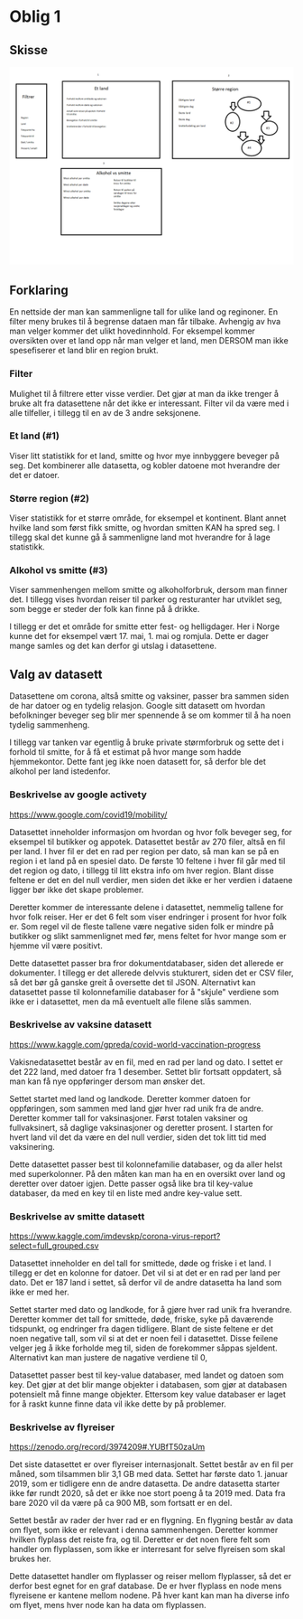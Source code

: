 # Oblig 1

## Skisse
![Skisse over nettside](./skisse.png)

## Forklaring
En nettside der man kan sammenligne tall for ulike land og reginoner. En filter meny brukes til å begrense dataen man får tilbake. Avhengig av hva man velger kommer det ulikt hovedinnhold. For eksempel kommer oversikten over et land opp når man velger et land, men DERSOM man ikke spesefiserer et land blir en region brukt.


### Filter
Mulighet til å filtrere etter visse verdier. Det gjør at man da ikke trenger å bruke alt fra datasettene når det ikke er interessant. Filter vil da være med i alle tilfeller, i tillegg til en av de 3 andre seksjonene.

### Et land (#1)
Viser litt statistikk for et land, smitte og hvor mye innbyggere beveger på seg. Det kombinerer alle datasetta, og kobler datoene mot hverandre der det er datoer.

### Større region (#2)
Viser statistikk for et større område, for eksempel et kontinent. Blant annet hvilke land som først fikk smitte, og hvordan smitten KAN ha spred seg. I tillegg skal det kunne gå å sammenligne land mot hverandre for å lage statistikk.


### Alkohol vs smitte (#3)
Viser sammenhengen mellom smitte og alkoholforbruk, dersom man finner det. I tillegg vises hvordan reiser til parker og resturanter har utviklet seg, som begge er steder der folk kan finne på å drikke. 

I tillegg er det et område for smitte etter fest- og helligdager. Her i Norge kunne det for eksempel vært 17. mai, 1. mai og romjula. Dette er dager mange samles og det kan derfor gi utslag i datasettene.

## Valg av datasett
Datasettene om corona, altså smitte og vaksiner, passer bra sammen siden de har datoer og en tydelig relasjon. Google sitt datasett om hvordan befolkninger beveger seg blir mer spennende å se om kommer til å ha noen tydelig sammenheng.

I tillegg var tanken var egentlig å bruke private størmforbruk og sette det i forhold til smitte, for å få et estimat på hvor mange som hadde hjemmekontor. Dette fant jeg ikke noen datasett for, så derfor ble det alkohol per land istedenfor.


### Beskrivelse av google activety
https://www.google.com/covid19/mobility/

Datasettet inneholder informasjon om hvordan og hvor folk beveger seg, for eksempel til butikker og appotek. Datasettet består av 270 filer, altså en fil per land. I hver fil er det en rad per region per dato, så man kan se på en region i et land på en spesiel dato. De første 10 feltene i hver fil går med til det region og dato, i tillegg til litt ekstra info om hver region. Blant disse feltene er det en del null verdier, men siden det ikke er her verdien i dataene ligger bør ikke det skape problemer.

Deretter kommer de interessante delene i datasettet, nemmelig tallene for hvor folk reiser. Her er det 6 felt som viser endringer i prosent for hvor folk er. Som regel vil de fleste tallene være negative siden folk er mindre på butikker og slikt sammenlignet med før, mens feltet for hvor mange som er hjemme vil være positivt.

Dette datasettet passer bra fror dokumentdatabaser, siden det allerede er dokumenter. I tillegg er det allerede delvvis stukturert, siden det er CSV filer, så det bør gå ganske greit å oversette det til JSON. 
Alternativt kan datasettet passe til kolonnefamilie databaser for å "skjule" verdiene som ikke er i datasettet, men da må eventuelt alle filene slås sammen.

### Beskrivelse av vaksine datasett
https://www.kaggle.com/gpreda/covid-world-vaccination-progress

Vakisnedatasettet består av en fil, med en rad per land og dato. I settet er det 222 land, med datoer fra 1 desember. Settet blir fortsatt oppdatert, så man kan få nye oppføringer dersom man ønsker det.

Settet startet med land og landkode. Deretter kommer datoen for oppføringen, som sammen med land gjør hver rad unik fra de andre. Deretter kommer tall for vaksinasjoner. Først totalen vaksiner og fullvaksinert, så daglige vaksinasjoner og deretter prosent. I starten for hvert land vil det da være en del null verdier, siden det tok litt tid med vaksinering.

Dette datasettet passer best til kolonnefamilie databaser, og da aller helst med superkolonner. På den måten kan man ha en en oversikt over land og deretter over datoer igjen. Dette passer også like bra til key-value databaser, da med en key til en liste med andre key-value sett.

### Beskrivelse av smitte datasett
https://www.kaggle.com/imdevskp/corona-virus-report?select=full_grouped.csv

Datasettet inneholder en del tall for smittede, døde og friske i et land. I tillegg er det en kolonne for datoer. Det vil si at det er en rad per land per dato. Det er 187 land i settet, så derfor vil de andre datasetta ha land som ikke er med her.

Settet starter med dato og landkode, for å gjøre hver rad unik fra hverandre. Deretter kommer det tall for smittede, døde, friske, syke på daværende tidspunkt, og endringer fra dagen tidligere. Blant de siste feltene er det noen negative tall, som vil si at det er noen feil i datasettet. Disse feilene velger jeg å ikke forholde meg til, siden de forekommer såppas sjeldent. Alternativt kan man justere de nagative verdiene til 0, 

Datasettet passer best til key-value databaser, med landet og datoen som key. Det gjør at det blir mange objekter i databasen, som gjør at databasen potensielt må finne mange objekter. Ettersom key value databaser er laget for å raskt kunne finne data vil ikke dette by på problemer.

### Beskrivelse av flyreiser
https://zenodo.org/record/3974209#.YUBfT50zaUm

Det siste datasettet er over flyreiser internasjonalt. Settet består av en fil per måned, som tilsammen blir 3,1 GB med data. Settet har første dato 1. januar 2019, som er tidligere enn de andre datasetta. De andre datasetta starter ikke før rundt 2020, så det er ikke noe stort poeng å ta 2019 med. Data fra bare 2020 vil da være på ca 900 MB, som fortsatt er en del.

Settet består av rader der hver rad er en flygning. En flygning består av data om flyet, som ikke er relevant i denna sammenhengen. Deretter kommer hvilken flyplass det reiste fra, og til. Deretter er det noen flere felt som handler om flyplassen, som ikke er interresant for selve flyreisen som skal brukes her.

Dette datasettet handler om flyplasser og reiser mellom flyplasser, så det er derfor best egnet for en graf database. De er hver flyplass en node mens flyreisene er kantene mellom nodene. På hver kant kan man ha diverse info om flyet, mens hver node kan ha data om flyplassen.